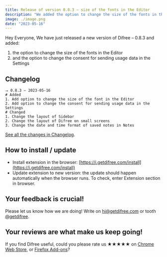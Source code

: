 ```yaml
---
title: Release of version 0.8.3 – size of the fonts in the Editor
description: "We added the option to change the size of the fonts in the Editor and the option to change the consent for sending usage data in the Settings"
image: ./image.png
date: "2023-05-16"
---
```


Hey Everyone,
We have just released a new version of Difree – 0.8.3 and added:
1. the option to change the size of the fonts in the Editor 
2. and the option to change the consent for sending usage data in the Settings

## Changelog

    ⭢ 0.8.3 – 2023-05-16
    # Added
    1. Add option to change the size of the font in the Editor
    2. Add option to change the consent for sending usage data in the Settings
    # Changed
    1. Change the layout of Sidebar
    2. Change the layout of Difree on small screens
    3. Change the date and time format of saved notes in Notes

[See all the changes in Changelog](https://www.getdifree.com/changelog/).

## How to install / update

- Install extension in the browser: [https://i.getdifree.com/install](https://i.getdifree.com/install)
- Update extension to new version: the update should happen automatically when the browser runs. To check, enter Extension section in browser.

## Your feedback is crucial!

Please let us know how we are doing! Write on [hi@getdifree.com](mailto:hi@getdifree.com) or tooth [@getdifree](https://mastodon.world/@getdifree). 

## Your reviews are what make us keep going!  
If you find Difree useful, could you please rate us ★★★★★ on [Chrome Web Store](https://i.getdifree.com/review-chrome), or [Firefox Add-ons](https://i.getdifree.com/review-firefox)?
